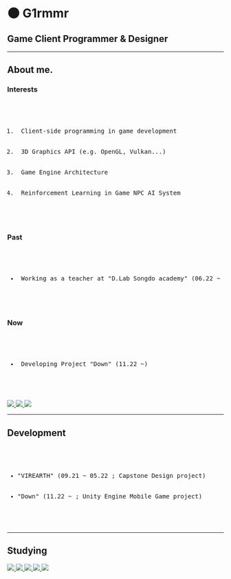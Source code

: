 # :new_moon: G1rmmr

## Game Client Programmer & Designer

---

## About me.

### Interests
<pre>
  <ol>
    <li> Client-side programming in game development </li>
    <li> 3D Graphics API (e.g. OpenGL, Vulkan...) </li>
    <li> Game Engine Architecture </li>
    <li> Reinforcement Learning in Game NPC AI System </li>
	</ol>
</pre>

### Past
<pre>
  <ul>
    <li> Working as a teacher at "D.Lab Songdo academy" (06.22 ~ 03.23) </li>
  </ul>
</pre>

### Now
<pre>
  <ul>
    <li> Developing Project "Down" (11.22 ~) </li>
  </ul>
</pre>

<a href=https://github.com/G1rmmr/G1rmmr>
  <img src="https://img.shields.io/badge/Git Hub-000000?style=flat-square&logo=github&logoColor=white"/>
</a>

<a href=https://www.instagram.com/g1_r.mm.r/>
  <img src="https://img.shields.io/badge/Instagram-E4405F?style=flat-square&logo=instagram&logoColor=white"/>
</a>

<a href=https://www.youtube.com/channel/UCecwbtBo5lBOogKllxtCoBg/>
  <img src="https://img.shields.io/badge/YouTube-ff0000?style=flat-square&logo=youtube&logoColor=white"/>
</a>

---

## Development
<pre>
	<ul> 
		<li>"VIREARTH" (09.21 ~ 05.22 ; Capstone Design project)</li>
    <li>"Down" (11.22 ~ ; Unity Engine Mobile Game project)</li>
  </ul>
</pre>
 
---

## Studying

<a href=https://google.github.io/styleguide/cppguide.html#C++_Version>
  <img src="https://img.shields.io/badge/C++-00599C?style=flat-square&logo=cplusplus&logoColor=white"/>
</a>

<a href=https://google.github.io/styleguide/csharp-style.html>
  <img src="https://img.shields.io/badge/C Sharp-239120?style=flat-square&logo=csharp&logoColor=white"/>
</a>
  
<a href="https://www.acmicpc.net/user/black_hand">
  <img src="https://img.shields.io/badge/Data structure & Algorithm-00BCB4?style=flat-square&logo=thealgorithms&logoColor=white"/>
</a>

<a href="">
  <img src="https://img.shields.io/badge/Unity Engine-000000?style=flat-square&logo=unity&logoColor=white"/>
</a>

<a href="">
  <img src="https://img.shields.io/badge/Unreal 5-000000?style=flat-square&logo=unrealengine&logoColor=white"/> 
</a>
